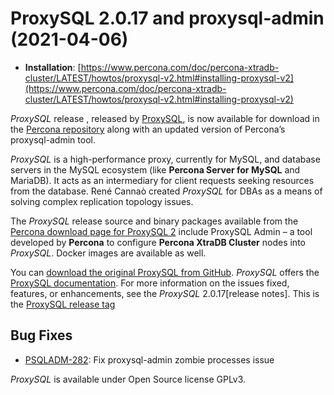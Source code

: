 # ProxySQL 2.0.17 and proxysql-admin (2021-04-06)

* **Installation**: [https://www.percona.com/doc/percona-xtradb-cluster/LATEST/howtos/proxysql-v2.html#installing-proxysql-v2](https://www.percona.com/doc/percona-xtradb-cluster/LATEST/howtos/proxysql-v2.html#installing-proxysql-v2)

*ProxySQL* release , released by [ProxySQL](https://www.proxysql.com/), is now available for download in the [Percona repository](https://www.percona.com/software/percona-software-repositories-for-mysql) along with an updated version of Percona’s proxysql-admin tool.

*ProxySQL* is a high-performance proxy, currently for MySQL, and database servers in the MySQL ecosystem (like **Percona Server for MySQL** and MariaDB). It acts as an intermediary for client requests seeking resources from the database. René Cannaò created *ProxySQL* for DBAs as a means of solving complex replication topology issues.

The *ProxySQL* release source and binary packages available from the [Percona download page for ProxySQL 2](https://www.percona.com/downloads/proxysql2/) include ProxySQL Admin – a tool developed by **Percona** to configure **Percona XtraDB Cluster** nodes into *ProxySQL*. Docker images are available as well.

You can [download the original ProxySQL from GitHub](https://github.com/sysown/proxysql/releases). *ProxySQL* offers the [ProxySQL documentation](https://proxysqlcom/documentation/). For more information on the issues fixed, features, or enhancements, see the *ProxySQL* 2.0.17[release notes]. This is the [ProxySQL release tag](https://github.com/sysown/proxysql/releases/tag/v2.0.17)

## Bug Fixes

* [PSQLADM-282](https://jira.percona.com/browse/PSQLADM-282): Fix proxysql-admin zombie processes issue

*ProxySQL* is available under Open Source license GPLv3.

